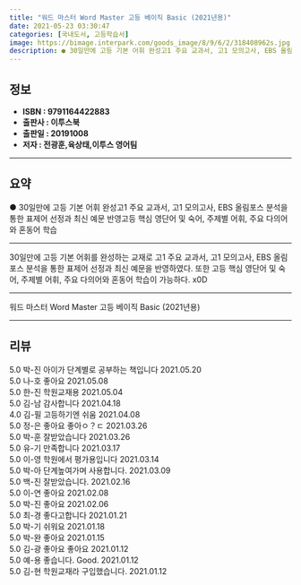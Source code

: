 ```yaml
---
title: "워드 마스터 Word Master 고등 베이직 Basic (2021년용)"
date: 2021-05-23 03:30:47
categories: [국내도서, 고등학습서]
image: https://bimage.interpark.com/goods_image/8/9/6/2/318408962s.jpg
description: ● 30일만에 고등 기본 어휘 완성고1 주요 교과서, 고1 모의고사, EBS 올림포스 분석을 통한 표제어 선정과 최신 예문 반영고등 핵심 영단어 및 숙어, 주제별 어휘, 주요 다의어와 혼동어 학습
---
```


## **정보**

- **ISBN : 9791164422883**
- **출판사 : 이투스북**
- **출판일 : 20191008**
- **저자 : 전광훈,육상태,이투스 영어팀**

------



## **요약**

●  30일만에 고등 기본 어휘 완성고1 주요 교과서, 고1 모의고사, EBS 올림포스 분석을 통한 표제어 선정과 최신 예문 반영고등 핵심 영단어 및 숙어, 주제별 어휘, 주요 다의어와 혼동어 학습

------

30일만에 고등 기본 어휘를 완성하는 교재로 고1 주요 교과서, 고1 모의고사, EBS 올림포스 분석을 통한 표제어 선정과 최신 예문을 반영하였다. 또한 고등 핵심 영단어 및 숙어, 주제별 어휘, 주요 다의어와 혼동어 학습이 가능하다. x0D

------


워드 마스터 Word Master 고등 베이직 Basic (2021년용) 

------


## **리뷰** 

5.0 박-진 아이가 단계별로 공부하는 책입니다 2021.05.20 <br/>5.0 나-호 좋아요 2021.05.08 <br/>5.0 한-진 학원교재용 2021.05.04 <br/>5.0 김-남 감사합니다 2021.04.18 <br/>4.0 김-필 고등하기엔 쉬움 2021.04.08 <br/>5.0 정-은 좋아요 좋아ㅇ？ㄷ 2021.03.26 <br/>5.0 박-훈 잘받았습니다 2021.03.26 <br/>5.0 유-기 만족합니다  2021.03.17 <br/>5.0 이-영 학원에서 평가용입니다 2021.03.14 <br/>5.0 박-아 단계높여가며 사용합니다. 2021.03.09 <br/>5.0 백-진 잘받았습니다.  2021.02.16 <br/>5.0 이-연 좋아요 2021.02.08 <br/>5.0 박-진 좋아요 2021.02.06 <br/>5.0 최-경 좋다고합니다 2021.01.21 <br/>5.0 박-기 쉬워요 2021.01.18 <br/>5.0 박-완 좋아요 2021.01.15 <br/>5.0 김-광 좋아요 좋아요 2021.01.12 <br/>5.0 예-용 좋습니다.
Good.
 2021.01.12 <br/>5.0 김-현 학원교재라 구입했습니다. 2021.01.12 <br/>